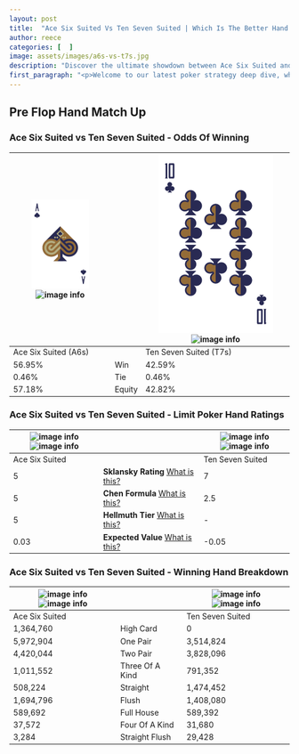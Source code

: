```yaml
---
layout: post
title:  "Ace Six Suited Vs Ten Seven Suited | Which Is The Better Hand In Poker? A Complete Guide"
author: reece
categories: [  ]
image: assets/images/a6s-vs-t7s.jpg
description: "Discover the ultimate showdown between Ace Six Suited and Ten Seven Suited in poker! Uncover the odds, strategies, and scenarios where one hand triumphs over the other. Get ready to up your poker game with this thrilling analysis."
first_paragraph: "<p>Welcome to our latest poker strategy deep dive, where we're pitting two distinct hands against each other in a high-stakes showdown: Ace Six Suited vs Ten Seven Suited.</p><p>In the dynamic world of poker, every decision counts, and knowing which hand holds the upper hand is key to your success at the table.</p><p>In this article, we'll dissect these two hands, explore the scenarios where one dominates the other, and equip you with the knowledge to make strategic choices that can tip the odds in your favor.</p><p>Get ready to unravel the intriguing dynamics of these poker hands and elevate your game to new heights.</p>"
---
```




[comment]: # (sp0)

## Pre Flop Hand Match Up

<div class="table hand-ratings" markdown="1"> 



### Ace Six Suited vs Ten Seven Suited - Odds Of Winning


    
| ![image info](assets/images/hand1/a.png) ![image info](assets/images/hand1/6s.png) |  | ![image info](assets/images/hand2/t.png) ![image info](assets/images/hand2/7s.png) |
| -------- | -------- | -------- |
| Ace Six Suited (A6s) |  | Ten Seven Suited (T7s) |
| 56.95% | Win | 42.59% |
| 0.46% | Tie | 0.46% |
| 57.18% | Equity | 42.82% |




[comment]: # (sp1)



### Ace Six Suited vs Ten Seven Suited - Limit Poker Hand Ratings


    
| ![image info](https://www.riverpairs.com/assets/images/hand1/a.png) ![image info](https://www.riverpairs.com/assets/images/hand1/6s.png) |  | ![image info](https://www.riverpairs.com/assets/images/hand2/t.png) ![image info](https://www.riverpairs.com/assets/images/hand2/7s.png) |
| -------- | -------- | -------- |
| Ace Six Suited |  | Ten Seven Suited |
| 5 | **Sklansky Rating** [What is this?](/sklansky-rating-explained) | 7 |
| 5 | **Chen Formula** [What is this?](/chen-formula-explained) | 2.5 |
| 5 | **Hellmuth Tier** [What is this?](/Hellmuth-tier-explained) | - |
| 0.03 | **Expected Value** [What is this?](/expected-value-explained) | -0.05 |




[comment]: # (sp2)



### Ace Six Suited vs Ten Seven Suited - Winning Hand Breakdown


    
| ![image info](https://www.riverpairs.com/assets/images/hand1/a.png) ![image info](https://www.riverpairs.com/assets/images/hand1/6s.png) |  | ![image info](https://www.riverpairs.com/assets/images/hand2/t.png) ![image info](https://www.riverpairs.com/assets/images/hand2/7s.png) |
| -------- | -------- | -------- |
| Ace Six Suited |  | Ten Seven Suited |
| 1,364,760 | High Card | 0 |
| 5,972,904 | One Pair | 3,514,824 |
| 4,420,044 | Two Pair | 3,828,096 |
| 1,011,552 | Three Of A Kind | 791,352 |
| 508,224 | Straight | 1,474,452 |
| 1,694,796 | Flush | 1,408,080 |
| 589,692 | Full House | 589,392 |
| 37,572 | Four Of A Kind | 31,680 |
| 3,284 | Straight Flush | 29,428 |




[comment]: # (sp3)



</div>

[comment]: # (sp4)



[comment]: # (sp5)

